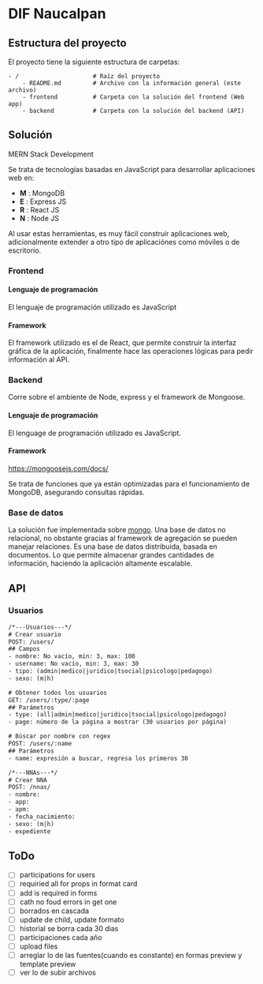 # DIF Naucalpan

## Estructura del proyecto

El proyecto tiene la siguiente estructura de carpetas:

```
- / 			        # Raíz del proyecto
    - README.md			# Archivo con la información general (este archivo)
    - frontend			# Carpeta con la solución del frontend (Web app)
    - backend			# Carpeta con la solución del backend (API)
```

## Solución

MERN Stack Development

Se trata de tecnologías basadas en JavaScript para desarrollar aplicaciones web en:
- **M** : MongoDB
- **E** : Express JS
- **R** : React JS
- **N** : Node JS

Al usar estas herramientas, es muy fácil construir aplicaciones web, adicionalmente extender a otro tipo de aplicaciónes como móviles o de escritorio.

### Frontend

#### Lenguaje de programación

El lenguaje de programación utilizado es JavaScript

#### Framework

El framework utilizado es el de React, que permite construir la interfaz gráfica de la aplicación, finalmente hace las operaciones lógicas para pedir información al API.

### Backend

Corre sobre el ambiente de Node, express y el framework de Mongoose.

#### Lenguaje de programación

El lenguage de programación utilizado es JavaScript.

#### Framework

https://mongoosejs.com/docs/

Se trata de funciones que ya están optimizadas para el funcionamiento de MongoDB, asegurando consultas rápidas.

### Base de datos

La solución fue implementada sobre [mongo](https://www.mongodb.com/). Una base de datos no relacional, no obstante gracias al framework de agregación se pueden manejar relaciones. Es una base de datos distribuida, basada en documentos. Lo que permite almacenar grandes cantidades de información, haciendo la aplicación altamente escalable.

## API

### Usuarios

```txt
/*---Usuarios---*/
# Crear usuario
POST: /users/
## Campos
- nombre: No vacío, min: 3, max: 100
- username: No vacío, min: 3, max: 30
- tipo: (admin|medico|juridico|tsocial|psicologo|pedagogo)
- sexo: (m|h)

# Obtener todos los usuarios
GET: /users/:type/:page
## Parámetros
- type: (all|admin|medico|juridico|tsocial|psicologo|pedagogo)
- page: número de la página a mostrar (30 usuarios por página)

# Búscar por nombre con regex
POST: /users/:name
## Parámetros
- name: expresión a buscar, regresa los primeros 30

/*---NNAs---*/
# Crear NNA
POST: /nnas/
- nombre:
- app:
- apm:
- fecha_nacimiento:
- sexo: (m|h)
- expediente
```

## ToDo

- [ ] participations for users
- [ ] requiried all for props in format card
- [ ] add is required in forms
- [ ] cath no foud errors in get one
- [ ] borrados en cascada
- [ ] update de child, update formato
- [ ] historial se borra cada 30 dias
- [ ] participaciones cada año
- [ ] upload files
- [ ] arreglar lo de las fuentes(cuando es constante) en formas preview y template preview
- [ ] ver lo de subir archivos
